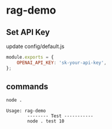 # rag-demo

## Set API Key
update config/default.js
```js
module.exports = {
	OPENAI_API_KEY: 'sk-your-api-key',
};
```

## commands
```bash
node .
```
```
Usage: rag-demo 
        -------- Test -----------
        node . test 10
```
